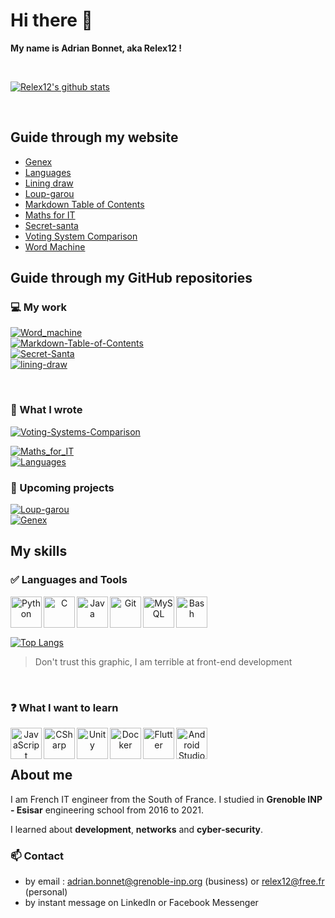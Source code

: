 # Hi there 👋

**My name is Adrian Bonnet, aka Relex12 !**

<br/>

[![Relex12's github stats](https://github-readme-stats.vercel.app/api?username=Relex12&show_icons=true&count_private=true)](https://github.com/anuraghazra/github-readme-stats)

<br/>

## Guide through my website

* [Genex](http://relex12.github.io/Genex)
* [Languages](http://relex12.github.io/Languages)
* [Lining draw](http://relex12.github.io/Lining-draw)
* [Loup-garou](http://relex12.github.io/Loup-garou)
* [Markdown Table of Contents](http://relex12.github.io/Markdown-Table-of-Contents)
* [Maths for IT](http://relex12.github.io/Maths-for-IT)
* [Secret-santa](http://relex12.github.io/Secret-Santa)
* [Voting System Comparison](http://relex12.github.io/Voting-System-Comparaison)
* [Word Machine](http://relex12.github.io/Word-machine)

## Guide through my GitHub repositories

### 💻 My work



[![Word_machine](https://github-readme-stats.vercel.app/api/pin/?username=Relex12&repo=Word_machine)](https://github.com/Relex12/Word_machine)
<br/>[![Markdown-Table-of-Contents](https://github-readme-stats.vercel.app/api/pin/?username=Relex12&repo=Markdown-Table-of-Contents)](https://github.com/Relex12/Word_machine)
<br/> [![Secret-Santa](https://github-readme-stats.vercel.app/api/pin/?username=Relex12&repo=Secret-Santa)](https://github.com/Relex12/Word_machine)
<br/>
[![lining-draw](https://github-readme-stats.vercel.app/api/pin/?username=Relex12&repo=lining-draw)](https://github.com/Relex12/lining-draw)

<br/>

### 📖 What I wrote



[![Voting-Systems-Comparison](https://github-readme-stats.vercel.app/api/pin/?username=Relex12&repo=Voting-Systems-Comparison)](https://github.com/Relex12/Maths_for_IT)
<br/>

[![Maths_for_IT](https://github-readme-stats.vercel.app/api/pin/?username=Relex12&repo=Maths_for_IT)](https://github.com/Relex12/Maths_for_IT)
<br/>
[![Languages](https://github-readme-stats.vercel.app/api/pin/?username=Relex12&repo=Languages)](https://github.com/Relex12/Languages)
<br/>

### 🚀 Upcoming projects



[![Loup-garou](https://github-readme-stats.vercel.app/api/pin/?username=Relex12&repo=Loup-garou)](https://github.com/Relex12/Loup-garou)
<br/>
[![Genex](https://github-readme-stats.vercel.app/api/pin/?username=Relex12&repo=Genex)](https://github.com/Relex12/Genex)
<br/>

## My skills

### ✅ Languages and Tools

<center>
<img align="left" alt="Python" width="50px" src="https://cdn.jsdelivr.net/npm/simple-icons@v3/icons/python.svg"/>
<img align="left" alt="C" width="50px" src="https://cdn.jsdelivr.net/npm/simple-icons@v3/icons/c.svg"/>
<img align="left" alt="Java" width="50px" src="https://cdn.jsdelivr.net/npm/simple-icons@v3/icons/java.svg"/>
<img align="left" alt="Git" width="50px" src="https://cdn.jsdelivr.net/npm/simple-icons@v3/icons/git.svg"/>
<img align="left" alt="MySQL" width="50px" src="https://cdn.jsdelivr.net/npm/simple-icons@v3/icons/mysql.svg"/>
<img align="left" alt="Bash" width="50px" src="https://cdn.jsdelivr.net/npm/simple-icons@v3/icons/gnubash.svg"/>
<br/>
<br/>
</center>
<br/>

[![Top Langs](https://github-readme-stats.vercel.app/api/top-langs/?username=Relex12&layout=compact)](https://github.com/anuraghazra/github-readme-stats)

> Don't trust this graphic, I am terrible at front-end development

<br/>

### ❓ What I want to learn

<center>
<img align="left" alt="JavaScript" width="50px" src="https://cdn.jsdelivr.net/npm/simple-icons@v3/icons/javascript.svg"/>
<img align="left" alt="CSharp" width="50px" src="https://cdn.jsdelivr.net/npm/simple-icons@v3/icons/csharp.svg"/><img align="left" alt="Unity" width="50px" src="https://cdn.jsdelivr.net/npm/simple-icons@v3/icons/unity.svg"/>
<img align="left" alt="Docker" width="50px" src="https://cdn.jsdelivr.net/npm/simple-icons@v3/icons/docker.svg"/>
<img align="left" alt="Flutter" width="50px" src="https://cdn.jsdelivr.net/npm/simple-icons@v3/icons/flutter.svg"/> <img align="left" alt="Android Studio" width="50px" src="https://cdn.jsdelivr.net/npm/simple-icons@v3/icons/androidstudio.svg"/>
<br/>
<br/>
</center>

## About me

I am French IT engineer from the South of France. I studied in **Grenoble INP - Esisar** engineering school from 2016 to 2021.

I learned about **development**, **networks** and **cyber-security**.


### 📫 Contact

* by email : adrian.bonnet@grenoble-inp.org (business) or relex12@free.fr (personal)
* by instant message on LinkedIn or Facebook Messenger
